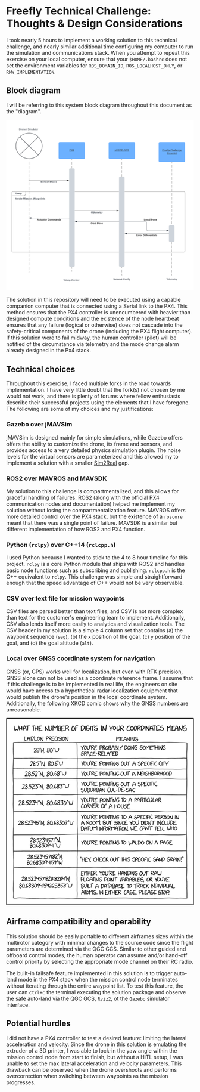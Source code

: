# Freefly Technical Challenge: Thoughts & Design Considerations

I took nearly 5 hours to implement a working solution to this technical challenge, and nearly similar additional time configuring my computer to run the simulation and communications stack. When you attempt to repeat this exercise on your local computer, ensure that your `$HOME/.bashrc` does not set the environment variables for `ROS_DOMAIN_ID`, `ROS_LOCALHOST_ONLY`, or `RMW_IMPLEMENTATION`.

## Block diagram
I will be referring to this system block diagram throughout this document as the "diagram".

![](/docs/system_block_diagram.png)

The solution in this repository will need to be executed using a capable companion computer that is connected using a Serial link to the PX4. This method ensures that the PX4 controller is unencumbered with heavier than designed compute conditions and the existence of the node heartbeat ensures that any failure (logical or otherwise) does not cascade into the safety-critical components of the drone (including the PX4 flight computer). If this solution were to fail midway, the human controller (pilot) will be notified of the circumstance via telemetry and the mode change alarm already designed in the Px4 stack.

## Technical choices
Throughout this exercise, I faced multiple forks in the road towards implementation. I have very little doubt that the fork(s) not chosen by me would not work, and there is plenty of forums where fellow enthusiasts describe their successful projects using the elements that I have foregone. The following are some of my choices and my justifications: 

### Gazebo over jMAVSim
jMAVSim is designed mainly for simple simulations, while Gazebo offers offers the ability to customize the drone, its frame and sensors, and provides access to a very detailed physics simulation plugin. The noise levels for the virtual sensors are parameterized and this allowed my to implement a solution with a smaller [Sim2Real](https://medium.com/@sim30217/sim2real-fa835321342a) gap.

### ROS2 over MAVROS and MAVSDK
My solution to this challenge is compartmentalized, and this allows for graceful handling of failures. ROS2 (along with the official PX4 communication nodes and documentation) helped me implement my solution without losing the compartmentalization feature. MAVROS offers more detailed control over the PX4 stack, but the existence of a `roscore` meant that there was a single point of failure. MAVSDK is a similar but different implementation of how ROS2 and PX4 function.

### Python (`rclpy`) over C++14 (`rclcpp.h`)
I used Python because I wanted to stick to the 4 to 8 hour timeline for this project. `rclpy` is a core Python module that ships with ROS2 and handles basic node functions such as subscribing and publishing. `rclcpp.h` is the C++ equivalent to `rclpy`. This challenge was simple and straightforward enough that the speed advantage of C++ would not be very observable.

### CSV over text file for mission waypoints
CSV files are parsed better than text files, and CSV is not more complex than text for the customer's engineering team to implement. Additionally, CSV also lends itself more easily to analytics and visualization tools. The CSV header in my solution is a simple 4 column set that contains (a) the waypoint sequence (`seq`), (b) the `x` position of the goal, (c) `y` position of the goal, and (d) the goal altitude (`alt`).

### Local over GNSS coordinate system for navigation
GNSS (or, GPS) works well for localization, but even with RTK precision, GNSS alone can not be used as a coordinate reference frame. I assume that if this challenge is to be implemented in real life, the engineers on site would have access to a hypothetical radar localization equipment that would publish the drone's position in the local coordinate system. Additionally, the following XKCD comic shows why the GNSS numbers are unreasonable.

![](/docs/coordinate_precision.png)

## Airframe compatibility and operability
This solution should be easily portable to different airframes sizes within the multirotor category with minimal changes to the source code since the flight parameters are determined via the QGC GCS. Similar to other guided and offboard control modes, the human operator can assume and/or hand-off control priority by selecting the appropriate mode channel on their RC radio.

The built-in failsafe feature implemented in this solution is to trigger auto-land mode in the PX4 stack when the mission control node terminates without iterating through the entire waypoint list. To test this feature, the user can `ctrl+c` the terminal executing the solution package and observe the safe auto-land via the QGC GCS, `Rviz2`, ot the `Gazebo` simulator interface.

## Potential hurdles
I did not have a PX4 controller to test a desired feature: limiting the lateral acceleration and velocity. Since the drone in this solution is emulating the extruder of a 3D printer, I was able to lock-in the yaw angle within the mission control node from start to finish, but without a HiTL setup, I was unable to set the max lateral acceleration and velocity parameters. This drawback can be observed when the drone overshoots and performs overcorrection when switching between waypoints as the mission progresses.